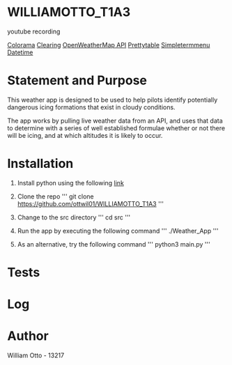# WILLIAMOTTO_T1A3

youtube recording

[Colorama](https://pypi.org/project/colorama/)
[Clearing](https://pypi.org/project/clearing/)
[OpenWeatherMap API](https://openweathermap.org/api)
[Prettytable](https://pypi.org/project/prettytable/)
[Simpletermmenu](https://pypi.org/project/simple-term-menu/)
[Datetime](https://docs.python.org/3/library/datetime.html)

# Statement and Purpose
This weather app is designed to be used to help pilots identify potentially dangerous icing formations that exist in cloudy conditions.

The app works by pulling live weather data from an API, and uses that data to determine with a series of well established formulae whether or not there will be icing, and at which altitudes it is likely to occur.

# Installation
1. Install python using the following [link](https://www.python.org/)

2. Clone the repo
'''
git clone https://github.com/ottwil01/WILLIAMOTTO_T1A3
'''
4. Change to the src directory
'''
cd src
'''
5. Run the app by executing the following command
'''
./Weather_App
'''
6. As an alternative, try the following command
'''
python3 main.py
'''
# Tests

# Log

# Author
William Otto - 13217